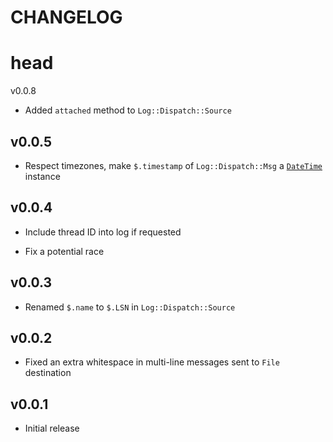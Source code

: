 CHANGELOG
=========



head
====

v0.0.8

  * Added `attached` method to `Log::Dispatch::Source`

v0.0.5
------

  * Respect timezones, make `$.timestamp` of `Log::Dispatch::Msg` a [`DateTime`](https://docs.raku.org/type/DateTime) instance

v0.0.4
------

  * Include thread ID into log if requested

  * Fix a potential race

v0.0.3
------

  * Renamed `$.name` to `$.LSN` in `Log::Dispatch::Source`

v0.0.2
------

  * Fixed an extra whitespace in multi-line messages sent to `File` destination

v0.0.1
------

  * Initial release


